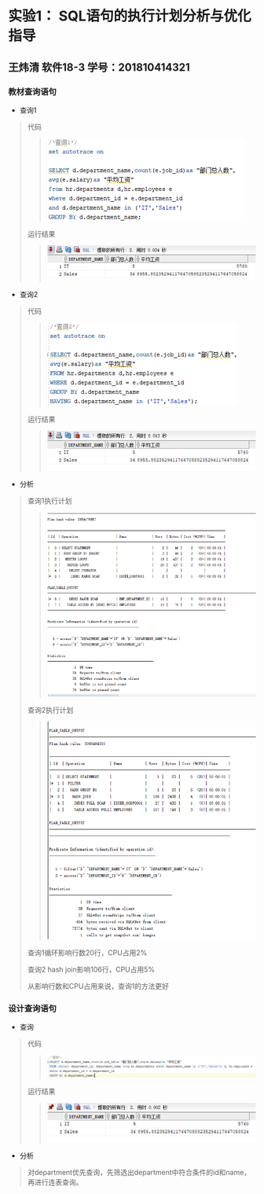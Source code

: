 # 实验1： SQL语句的执行计划分析与优化指导

## 王炜清 软件18-3 学号：201810414321

### 教材查询语句

- 查询1

> 代码
>
> > ![image-20210311112706243](./教材查询1代码.png)
>
> 运行结果
>
> > ![image-20210311114426165](./教材查询1结果.png)

- 查询2
> 代码
>
> > ![image-20210311112731853](./教材查询2代码.png)
>
> 运行结果
>
> > ![image-20210311115036859](./教材查询2结果.png)

- 分析

> 查询1执行计划
>
> > <img src="./教材查询1执行计划.png" alt="image-20210311120840408" style="zoom: 80%;" />
>
> 查询2执行计划
>
> > <img src="./教材查询2执行计划.png" alt="image-20210311120914917" style="zoom:80%;" />
>
> 查询1循环影响行数20行，CPU占用2%
>
> 查询2 hash join影响106行，CPU占用5%
>
> 从影响行数和CPU占用来说，查询1的方法更好

### 设计查询语句

- 查询

> 代码
>
> > ![image-20210311142251899](./设计查询代码.png)
>
> 运行结果
>
> > ![image-20210311142334294](./设计查询结果.png)

- 分析

> 对department优先查询，先筛选出department中符合条件的id和name，再进行连表查询。